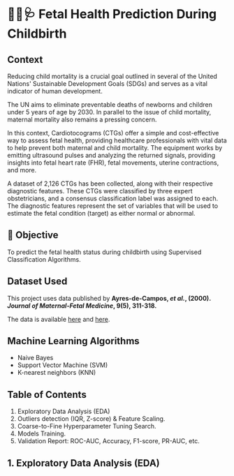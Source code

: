 
# 👶🏻🩺 Fetal Health Prediction During Childbirth

## Context

Reducing child mortality is a crucial goal outlined in several of the United Nations' Sustainable Development Goals (SDGs) and serves as a vital indicator of human development.

The UN aims to eliminate preventable deaths of newborns and children under 5 years of age by 2030. In parallel to the issue of child mortality, maternal mortality also remains a pressing concern.

In this context, Cardiotocograms (CTGs) offer a simple and cost-effective way to assess fetal health, providing healthcare professionals with vital data to help prevent both maternal and child mortality. The equipment works by emitting ultrasound pulses and analyzing the returned signals, providing insights into fetal heart rate (FHR), fetal movements, uterine contractions, and more.

A dataset of 2,126 CTGs has been collected, along with their respective diagnostic features. These CTGs were classified by three expert obstetricians, and a consensus classification label was assigned to each. The diagnostic features represent the set of variables that will be used to estimate the fetal condition (target) as either normal or abnormal.

## 🎯 Objective

To predict the fetal health status during childbirth using Supervised Classification Algorithms.

## Dataset Used

This project uses data published by **Ayres-de-Campos, *et al.*, (2000). *Journal of Maternal-Fetal Medicine*, 9(5), 311-318.**

The data is available [here](https://www.tandfonline.com/doi/abs/10.3109/14767050009053454) and [here](https://www.kaggle.com/datasets/andrewmvd/fetal-health-classification).

## Machine Learning Algorithms

- Naive Bayes
- Support Vector Machine (SVM)
- K-nearest neighbors (KNN)

## Table of Contents 


1. Exploratory Data Analysis (EDA)
2. Outliers detection (IQR, Z-score) & Feature Scaling.
3. Coarse-to-Fine Hyperparameter Tuning Search.
4. Models Training. <br>
5. Validation Report: ROC-AUC, Accuracy, F1-score, PR-AUC, etc.



## 1. Exploratory Data Analysis (EDA)


